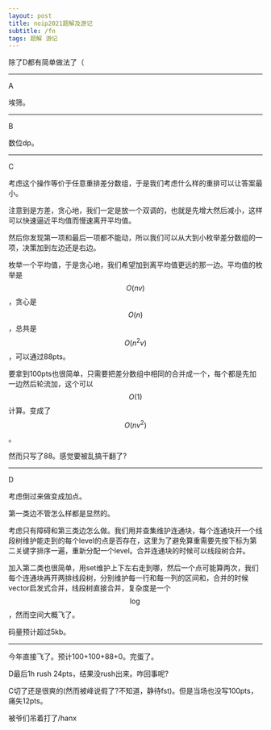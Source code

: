 ```yaml
---
layout: post
title: noip2021题解及游记
subtitle: /fn
tags: 题解 游记
---
```


除了D都有简单做法了（

-----

A

埃筛。

-----

B

数位dp。

-----

C

考虑这个操作等价于任意重排差分数组，于是我们考虑什么样的重排可以让答案最小。

注意到是方差，贪心地，我们一定是放一个双调的，也就是先增大然后减小，这样可以快速逼近平均值而慢速离开平均值。

然后你发现第一项和最后一项都不能动，所以我们可以从大到小枚举差分数组的一项，决策加到左边还是右边。

枚举一个平均值，于是贪心地，我们希望加到离平均值更远的那一边。平均值的枚举是$$O(nv)$$，贪心是$$O(n)$$，总共是$$O(n^2v)$$，可以通过88pts。

要拿到100pts也很简单，只需要把差分数组中相同的合并成一个，每个都是先加一边然后轮流加，这个可以$$O(1)$$计算。变成了$$O(nv^2)$$。

然而只写了88。感觉要被乱搞干翻了?

-----

D

考虑倒过来做变成加点。

第一类边不管怎么样都是显然的。

考虑只有障碍和第三类边怎么做。我们用并查集维护连通块，每个连通块开一个线段树维护能走到的每个level的点是否存在，这里为了避免算重需要先按下标为第二关键字排序一遍，重新分配一个level。合并连通块的时候可以线段树合并。

加入第二类也很简单，用set维护上下左右走到哪，然后一个点可能算两次，我们每个连通块再开两排线段树，分别维护每一行和每一列的区间和，合并的时候vector启发式合并，线段树直接合并，复杂度是一个$$\log$$，然而空间大概飞了。

码量预计超过5kb。

-----

今年直接飞了。预计100+100+88+0。完蛋了。

D最后1h rush 24pts，结果没rush出来。咋回事呢?

C切了还是很爽的(然而被峰说假了?不知道，静待fst)。但是当场也没写100pts，痛失12pts。

被爷们吊着打了/hanx